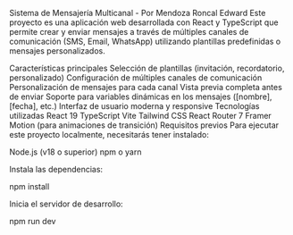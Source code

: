 Sistema de Mensajería Multicanal - Por Mendoza Roncal Edward
Este proyecto es una aplicación web desarrollada con React y TypeScript que permite crear y enviar mensajes a través de múltiples canales de comunicación (SMS, Email, WhatsApp) utilizando plantillas predefinidas o mensajes personalizados.

Características principales
Selección de plantillas (invitación, recordatorio, personalizado)
Configuración de múltiples canales de comunicación
Personalización de mensajes para cada canal
Vista previa completa antes de enviar
Soporte para variables dinámicas en los mensajes ([nombre], [fecha], etc.)
Interfaz de usuario moderna y responsive
Tecnologías utilizadas
React 19
TypeScript
Vite
Tailwind CSS
React Router 7
Framer Motion (para animaciones de transición)
Requisitos previos
Para ejecutar este proyecto localmente, necesitarás tener instalado:

Node.js (v18 o superior)
npm o yarn

Instala las dependencias:

npm install

Inicia el servidor de desarrollo:

npm run dev